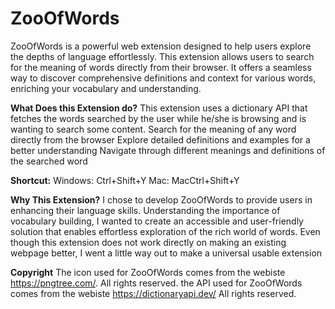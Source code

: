 # ZooOfWords

ZooOfWords is a powerful web extension designed to help users explore the depths of language effortlessly. 
This extension allows users to search for the meaning of words directly from their browser. 
It offers a seamless way to discover comprehensive definitions and context for various words, enriching your vocabulary and understanding.

**What Does this Extension do?**
This extension uses a dictionary API that fetches the words searched by the user while he/she is browsing and is wanting to search some content.
Search for the meaning of any word directly from the browser
Explore detailed definitions and examples for a better understanding
Navigate through different meanings and definitions of the searched word

**Shortcut:**
Windows: Ctrl+Shift+Y
Mac: MacCtrl+Shift+Y

**Why This Extension?**
I chose to develop ZooOfWords to provide users in enhancing their language skills. 
Understanding the importance of vocabulary building, I wanted to create an accessible and user-friendly solution that enables effortless exploration of the rich world of words.
Even though this extension does not work directly on making an existing webpage better, I went a little way out to make a universal usable extension 

**Copyright**
The icon used for ZooOfWords comes from the webiste https://pngtree.com/. All rights reserved.
the API used for ZooOfWords comes from the webiste https://dictionaryapi.dev/ All rights reserved.

